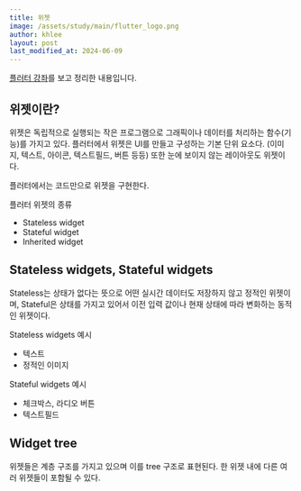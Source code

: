 ```yaml
---
title: 위젯
image: /assets/study/main/flutter_logo.png
author: khlee
layout: post
last_modified_at: 2024-06-09
---
```


[플러터 강좌](https://youtu.be/jI4kqLdqXic)를 보고 정리한 내용입니다.

## 위젯이란?

위젯은 독립적으로 실행되는 작은 프로그램으로 그래픽이나 데이터를 처리하는 함수(기능)를 가지고 있다. 플러터에서 위젯은 UI를 만들고 구성하는 기본 단위 요소다. (이미지, 텍스트, 아이콘, 텍스트필드, 버튼 등등) 또한 눈에 보이지 않는 레이아웃도 위젯이다.

플러터에서는 코드만으로 위젯을 구현한다.

플러터 위젯의 종류
* Stateless widget
* Stateful widget
* Inherited widget

## Stateless widgets, Stateful widgets

Stateless는 상태가 없다는 뜻으로 어떤 실시간 데이터도 저장하지 않고 정적인 위젯이며, Stateful은 상태를 가지고 있어서 이전 입력 값이나 현재 상태에 따라 변화하는 동적인 위젯이다.

Stateless widgets 예시
* 텍스트
* 정적인 이미지

Stateful widgets 예시
* 체크박스, 라디오 버튼
* 텍스트필드

## Widget tree

위젯들은 계층 구조를 가지고 있으며 이를 tree 구조로 표현된다. 한 위젯 내에 다른 여러 위젯들이 포함될 수 있다.
